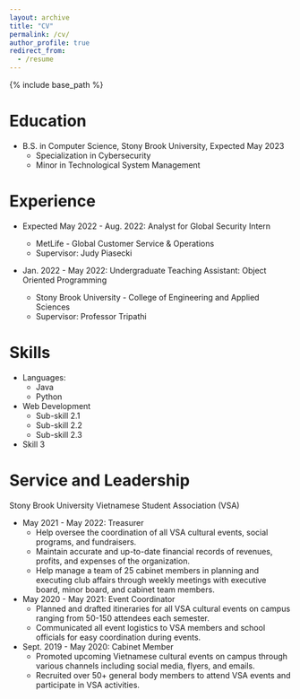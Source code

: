```yaml
---
layout: archive
title: "CV"
permalink: /cv/
author_profile: true
redirect_from:
  - /resume
---
```


{% include base_path %}

Education
======
* B.S. in Computer Science, Stony Brook University, Expected May 2023
  * Specialization in Cybersecurity
  * Minor in Technological System Management

Experience
======
* Expected May 2022 - Aug. 2022: Analyst for Global Security Intern
  * MetLife - Global Customer Service & Operations
  * Supervisor: Judy Piasecki

* Jan. 2022 - May 2022: Undergraduate Teaching Assistant: Object Oriented Programming
  * Stony Brook University - College of Engineering and Applied Sciences
  * Supervisor: Professor Tripathi
  
Skills
======
* Languages:
  * Java
  * Python
* Web Development
  * Sub-skill 2.1
  * Sub-skill 2.2
  * Sub-skill 2.3
* Skill 3
  
Service and Leadership
======
Stony Brook University Vietnamese Student Association (VSA)
* May 2021 - May 2022: Treasurer
  * Help oversee the coordination of all VSA cultural events, social programs, and fundraisers.
  * Maintain accurate and up-to-date financial records of revenues, profits, and expenses of the organization.
  * Help manage a team of 25 cabinet members in planning and executing club affairs through weekly meetings with
    executive board, minor board, and cabinet team members.
* May 2020 - May 2021: Event Coordinator
  * Planned and drafted itineraries for all VSA cultural events on campus ranging from 50-150 attendees each
    semester.
  * Communicated all event logistics to VSA members and school officials for easy coordination during events.
* Sept. 2019 - May 2020: Cabinet Member
  * Promoted upcoming Vietnamese cultural events on campus through various channels including social media, flyers, and emails.
  * Recruited over 50+ general body members to attend VSA events and participate in VSA activities.
